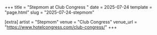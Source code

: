 +++
title = "Stepmom at Club Congress "
date = 2025-07-24
template = "page.html"
slug = "2025-07-24-stepmom"

[extra]
artist = "Stepmom"
venue = "Club Congress"
venue_url = "https://www.hotelcongress.com/club-congress/"
+++
